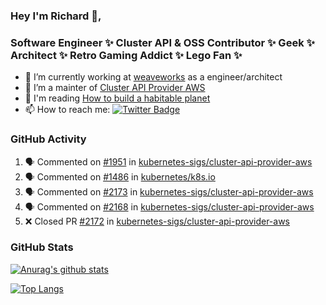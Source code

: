 ### Hey I'm Richard 👋, 

<h3 align="left">Software Engineer ✨ Cluster API & OSS Contributor ✨ Geek ✨ Architect ✨ Retro Gaming Addict ✨ Lego Fan ✨</h3>

- 🔭 I’m currently working at [weaveworks](https://github.com/weaveworks) as a engineer/architect
- 👯 I’m a mainter of [Cluster API Provider AWS](https://github.com/kubernetes-sigs/cluster-api-provider-aws)
- 💬 I'm reading [How to build a habitable planet](https://www.amazon.co.uk/How-Build-Habitable-Planet-Humankind/dp/0691140065)
- 📫 How to reach me: [![Twitter Badge](https://img.shields.io/badge/-@fruit_case-00acee?style=flat&logo=Twitter&logoColor=white)](https://twitter.com/intent/follow?screen_name=fruit_case "Follow on Twitter")

### GitHub Activity 

<!--START_SECTION:activity-->
1. 🗣 Commented on [#1951](https://github.com/kubernetes-sigs/cluster-api-provider-aws/issues/1951) in [kubernetes-sigs/cluster-api-provider-aws](https://github.com/kubernetes-sigs/cluster-api-provider-aws)
2. 🗣 Commented on [#1486](https://github.com/kubernetes/k8s.io/issues/1486) in [kubernetes/k8s.io](https://github.com/kubernetes/k8s.io)
3. 🗣 Commented on [#2173](https://github.com/kubernetes-sigs/cluster-api-provider-aws/issues/2173) in [kubernetes-sigs/cluster-api-provider-aws](https://github.com/kubernetes-sigs/cluster-api-provider-aws)
4. 🗣 Commented on [#2168](https://github.com/kubernetes-sigs/cluster-api-provider-aws/issues/2168) in [kubernetes-sigs/cluster-api-provider-aws](https://github.com/kubernetes-sigs/cluster-api-provider-aws)
5. ❌ Closed PR [#2172](https://github.com/kubernetes-sigs/cluster-api-provider-aws/pull/2172) in [kubernetes-sigs/cluster-api-provider-aws](https://github.com/kubernetes-sigs/cluster-api-provider-aws)
<!--END_SECTION:activity-->

### GitHub Stats

[![Anurag's github stats](https://github-readme-stats.vercel.app/api?username=richardcase&count_private=true&show_icons=true)](https://github.com/anuraghazra/github-readme-stats)

[![Top Langs](https://github-readme-stats.vercel.app/api/top-langs/?username=richardcase&hide=html&layout=compact)](https://github.com/anuraghazra/github-readme-stats)

